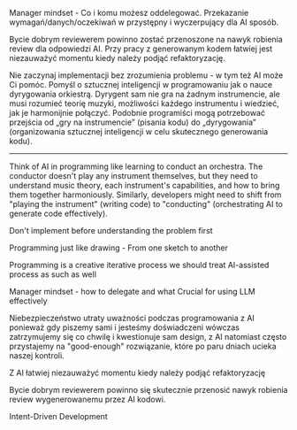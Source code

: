 Manager mindset - Co i komu możesz oddelegować. Przekazanie wymagań/danych/oczekiwań w przystępny i wyczerpujący dla AI sposób.

Bycie dobrym reviewerem powinno zostać przenoszone na nawyk robienia review dla odpowiedzi AI. Przy pracy z generowanym kodem łatwiej jest niezauważyć momentu kiedy należy podjąć refaktoryzację.

Nie zaczynaj implementacji bez zrozumienia problemu - w tym też AI może Ci pomóc.
Pomyśl o sztucznej inteligencji w programowaniu jak o nauce dyrygowania orkiestrą. Dyrygent sam nie gra na żadnym instrumencie, ale musi rozumieć teorię muzyki, możliwości każdego instrumentu i wiedzieć, jak je harmonijnie połączyć. Podobnie programiści mogą potrzebować przejścia od „gry na instrumencie” (pisania kodu) do „dyrygowania” (organizowania sztucznej inteligencji w celu skutecznego generowania kodu).

----
Think of AI in programming like learning to conduct an orchestra. The conductor doesn't play any instrument themselves, but they need to understand music theory, each instrument's capabilities, and how to bring them together harmoniously. Similarly, developers might need to shift from "playing the instrument" (writing code) to "conducting" (orchestrating AI to generate code effectively).

Don't implement before understanding the problem first

Programming just like drawing - From one sketch to another

Programming is a creative iterative process we should treat AI-assisted process as such as well

Manager mindset - how to delegate and what
Crucial for using LLM effectively


Niebezpieczeństwo utraty uważności podczas programowania z AI ponieważ gdy piszemy sami i jesteśmy doświadczeni wówczas zatrzymujemy się co chwilę i kwestionuje sam design, z AI natomiast często przystajemy na "good-enough" rozwiązanie, które po paru dniach ucieka naszej kontroli.

Z AI łatwiej niezauważyć momentu kiedy należy podjąć refaktoryzację

Bycie dobrym reviewerem powinno się skutecznie przenosić nawyk robienia review wygenerowanemu przez AI kodowi.


Intent-Driven Development 